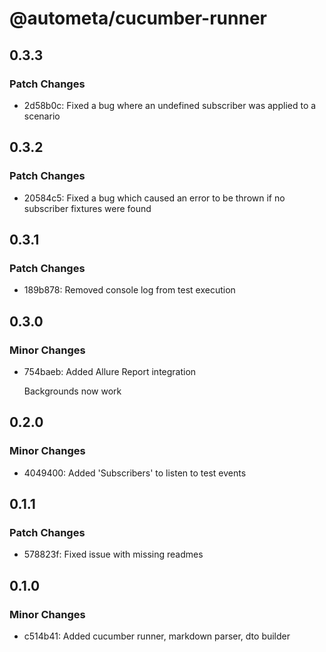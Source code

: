 # @autometa/cucumber-runner

## 0.3.3

### Patch Changes

- 2d58b0c: Fixed a bug where an undefined subscriber was applied to a scenario

## 0.3.2

### Patch Changes

- 20584c5: Fixed a bug which caused an error to be thrown if no subscriber fixtures were found

## 0.3.1

### Patch Changes

- 189b878: Removed console log from test execution

## 0.3.0

### Minor Changes

- 754baeb: Added Allure Report integration

  Backgrounds now work

## 0.2.0

### Minor Changes

- 4049400: Added 'Subscribers' to listen to test events

## 0.1.1

### Patch Changes

- 578823f: Fixed issue with missing readmes

## 0.1.0

### Minor Changes

- c514b41: Added cucumber runner, markdown parser, dto builder
